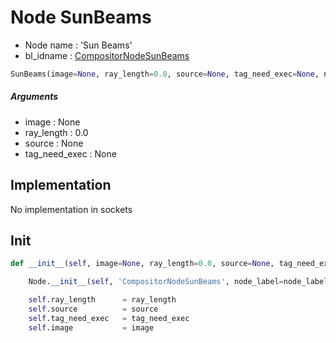 # Node SunBeams

- Node name : 'Sun Beams'
- bl_idname : [CompositorNodeSunBeams](https://docs.blender.org/api/current/bpy.types.CompositorNodeSunBeams.html)


``` python
SunBeams(image=None, ray_length=0.0, source=None, tag_need_exec=None, node_label=None, node_color=None, **kwargs)
```
##### Arguments

- image : None
- ray_length : 0.0
- source : None
- tag_need_exec : None

## Implementation

No implementation in sockets

## Init

``` python
def __init__(self, image=None, ray_length=0.0, source=None, tag_need_exec=None, node_label=None, node_color=None, **kwargs):

    Node.__init__(self, 'CompositorNodeSunBeams', node_label=node_label, node_color=node_color, **kwargs)

    self.ray_length      = ray_length
    self.source          = source
    self.tag_need_exec   = tag_need_exec
    self.image           = image
```
